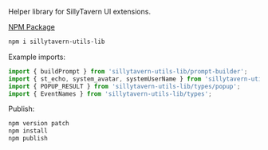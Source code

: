 Helper library for SillyTavern UI extensions.

[NPM Package](https://www.npmjs.com/package/sillytavern-utils-lib)
```sh
npm i sillytavern-utils-lib
```

Example imports:
```ts
import { buildPrompt } from 'sillytavern-utils-lib/prompt-builder';
import { st_echo, system_avatar, systemUserName } from 'sillytavern-utils-lib/config';
import { POPUP_RESULT } from 'sillytavern-utils-lib/types/popup';
import { EventNames } from 'sillytavern-utils-lib/types';
```

Publish:
```sh
npm version patch
npm install
npm publish
```